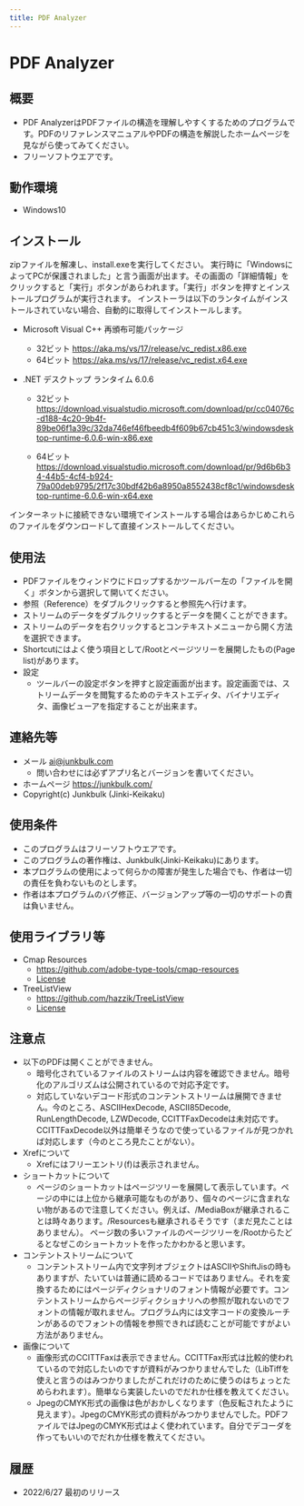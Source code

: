 ```yaml
---
title: PDF Analyzer
---
```

# PDF Analyzer

## 概要
- PDF AnalyzerはPDFファイルの構造を理解しやすくするためのプログラムです。PDFのリファレンスマニュアルやPDFの構造を解説したホームページを見ながら使ってみてください。
- フリーソフトウエアです。

## 動作環境
- Windows10

## インストール
zipファイルを解凍し、install.exeを実行してください。
実行時に「WindowsによってPCが保護されました」と言う画面が出ます。その画面の「詳細情報」をクリックすると「実行」ボタンがあらわれます。「実行」ボタンを押すとインストールプログラムが実行されます。
インストーラは以下のランタイムがインストールされていない場合、自動的に取得してインストールします。
- Microsoft Visual C++ 再頒布可能パッケージ
  - 32ビット
https://aka.ms/vs/17/release/vc_redist.x86.exe
  - 64ビット
https://aka.ms/vs/17/release/vc_redist.x64.exe

- .NET デスクトップ ランタイム 6.0.6

  - 32ビット
https://download.visualstudio.microsoft.com/download/pr/cc04076c-d188-4c20-9b4f-89be06f1a39c/32da746ef46fbeedb4f609b67cb451c3/windowsdesktop-runtime-6.0.6-win-x86.exe

  - 64ビット
https://download.visualstudio.microsoft.com/download/pr/9d6b6b34-44b5-4cf4-b924-79a00deb9795/2f17c30bdf42b6a8950a8552438cf8c1/windowsdesktop-runtime-6.0.6-win-x64.exe

インターネットに接続できない環境でインストールする場合はあらかじめこれらのファイルをダウンロードして直接インストールしてください。

## 使用法
- PDFファイルをウィンドウにドロップするかツールバー左の「ファイルを開く」ボタンから選択して開いてください。
- 参照（Reference）をダブルクリックすると参照先へ行けます。
- ストリームのデータをダブルクリックするとデータを開くことができます。
- ストリームのデータを右クリックするとコンテキストメニューから開く方法を選択できます。
- Shortcutにはよく使う項目として/Rootとページツリーを展開したもの(Page list)があります。
- 設定
  - ツールバーの設定ボタンを押すと設定画面が出ます。設定画面では、ストリームデータを閲覧するためのテキストエディタ、バイナリエディタ、画像ビューアを指定することが出来ます。

## 連絡先等
- メール  ai@junkbulk.com
  - 問い合わせには必ずアプリ名とバージョンを書いてください。
- ホームページ https://junkbulk.com/
- Copyright(c) Junkbulk (Jinki-Keikaku) 

## 使用条件
- このプログラムはフリーソフトウエアです。
- このプログラムの著作権は、Junkbulk(Jinki-Keikaku)にあります。
- 本プログラムの使用によって何らかの障害が発生した場合でも、作者は一切の責任を負わないものとします。
- 作者は本プログラムのバグ修正、バージョンアップ等の一切のサポートの責は負いません。

## 使用ライブラリ等
- Cmap Resources
  - https://github.com/adobe-type-tools/cmap-resources
  - [License](license/CmapResources.txt)
- TreeListView
  - https://github.com/hazzik/TreeListView
  - [License](license/APL2.txt)

## 注意点
- 以下のPDFは開くことができません。
  - 暗号化されているファイルのストリームは内容を確認できません。暗号化のアルゴリズムは公開されているので対応予定です。
  - 対応していないデコード形式のコンテントストリームは展開できません。今のところ、ASCIIHexDecode, ASCII85Decode, RunLengthDecode, LZWDecode, CCITTFaxDecodeは未対応です。CCITTFaxDecode以外は簡単そうなので使っているファイルが見つかれば対応します（今のところ見たことがない）。
- Xrefについて
  - Xrefにはフリーエントリ(f)は表示されません。
- ショートカットについて
  - ページのショートカットはページツリーを展開して表示しています。ページの中には上位から継承可能なものがあり、個々のページに含まれない物があるので注意してください。例えば、/MediaBoxが継承されることは時々あります。/Resourcesも継承されるそうです（まだ見たことはありません）。
  ページ数の多いファイルのページツリーを/Rootからたどるとなぜこのショートカットを作ったかわかると思います。
- コンテントストリームについて
  - コンテントストリーム内で文字列オブジェクトはASCIIやShiftJisの時もありますが、たいていは普通に読めるコードではありません。それを変換するためにはページディクショナリのフォント情報が必要です。コンテントストリームからページディクショナリへの参照が取れないのでフォントの情報が取れません。プログラム内には文字コードの変換ルーチンがあるのでフォントの情報を参照できれば読むことが可能ですがよい方法がありません。
- 画像について
  - 画像形式のCCITTFaxは表示できません。CCITTFax形式は比較的使われているので対応したいのですが資料がみつかりませんでした（LibTiffを使えと言うのはみつかりましたがこれだけのために使うのはちょっとためらわれます）。簡単なら実装したいのでだれか仕様を教えてください。
  - JpegのCMYK形式の画像は色がおかしくなります（色反転されたように見えます）。JpegのCMYK形式の資料がみつかりませんでした。PDFファイルではJpegのCMYK形式はよく使われています。自分でデコーダを作ってもいいのでだれか仕様を教えてください。

## 履歴
- 2022/6/27 最初のリリース
